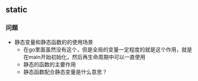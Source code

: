 ## static

### 问题

- 静态变量和静态函数的的使用场景
    - 在go里面虽然没有这个，但是全局的变量一定程度的就是这个作用，就是在main开始初始化，然后再生命周期中可以一直使用
    - 静态的函数的主要作用
    - 静态函数配合静态变量是什么意思？